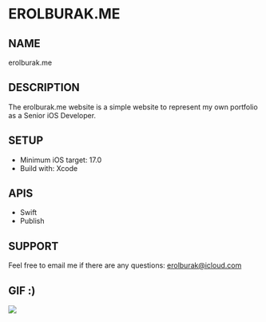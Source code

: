 # EROLBURAK.ME

## NAME
erolburak.me

## DESCRIPTION
The erolburak.me website is a simple website to represent my own portfolio as a Senior iOS Developer.

## SETUP
- Minimum iOS target: 17.0
- Build with: Xcode

## APIS
- Swift
- Publish

## SUPPORT
Feel free to email me if there are any questions: erolburak@icloud.com

## GIF :)
<img src="https://media3.giphy.com/media/v1.Y2lkPTc5MGI3NjExdDI3emQxaHl0bm5uZmNsaXRtNzNjcDRvN2s3OXV4NmFxMnR3d2didyZlcD12MV9pbnRlcm5hbF9naWZfYnlfaWQmY3Q9Zw/Ws6T5PN7wHv3cY8xy8/giphy.gif"/>
